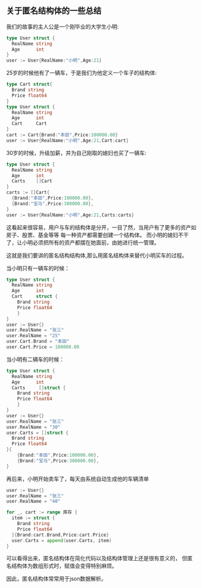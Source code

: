 ## 关于匿名结构体的一些总结
我们的故事的主人公是一个刚毕业的大学生小明:
```go
type User struct {
  RealName string
  Age      int
}
user := User{RealName:"小明",Age:21}
```
25岁的时候他有了一辆车，于是我们为他定义一个车子的结构体:
```go
type Cart struct{
  Brand string
  Price float64
}
type User struct {
  RealName string
  Age      int
  Cart     Cart
}
cart := Cart{Brand:"本田",Price:100000.00}
user := User{RealName:"小明",Age:21,Cart:cart}
```
30岁的时候，升级加薪，并为自己刚取的媳妇也买了一辆车:
```go
type User struct {
  RealName string
  Age      int
  Carts    []Cart
}
carts := []Cart{
  {Brand:"本田",Price:100000.00},
  {Brand:"宝马",Price:300000.00},
}
user := User{RealName:"小明",Age:21,Carts:carts}
```
这看起来很容易，用户与车的结构体是分开，一目了然，当用户有了更多的资产如房子、股票、基金等等
每一种资产都需要创建一个结构体。
而小明的媳妇不干了，让小明必须把所有的资产都摆在她面前，由她进行统一管理。


这就是我们要讲的匿名结构结构体,那么用匿名结构体来替代小明买车的过程。

当小明只有一辆车的时候：
```go
type User struct {
  RealName string
  Age      int
  Cart     struct {
    Brand string
    Price float64
	}
}
user := User{}
user.RealName = "张三"
user.RealName = "25"
user.Cart.Brand = "本田"
user.Cart.Price = 100000.00
```
当小明有二辆车的时候：
```go
type User struct {
  RealName string
  Age      int
  Carts     []struct {
    Brand string
    Price float64
	}
}
user := User{}
user.RealName = "张三"
user.RealName = "30"
user.Carts = []struct {
  Brand string
  Price float64
}{
    {Brand:"本田",Price:100000.00},
    {Brand:"宝马",Price:300000.00},
}
```
再后来，小明开始卖车了，每天由系统自动生成他的车辆清单
```go
user := User{}
user.RealName = "张三"
user.RealName = "40"

for _, cart := range 库存 {
  item := struct {
    Brand string
    Price float64
  }{Brand:cart.Brand,Price:cart.Price}
  user.Carts = append(user.Carts, item)
}

```
可以看得出来，匿名结构体在简化代码以及结构体管理上还是很有意义的，
但匿名结构体为数组形式时，赋值会变得特别麻烦。

因此，匿名结构体常常用于json数据解析。
